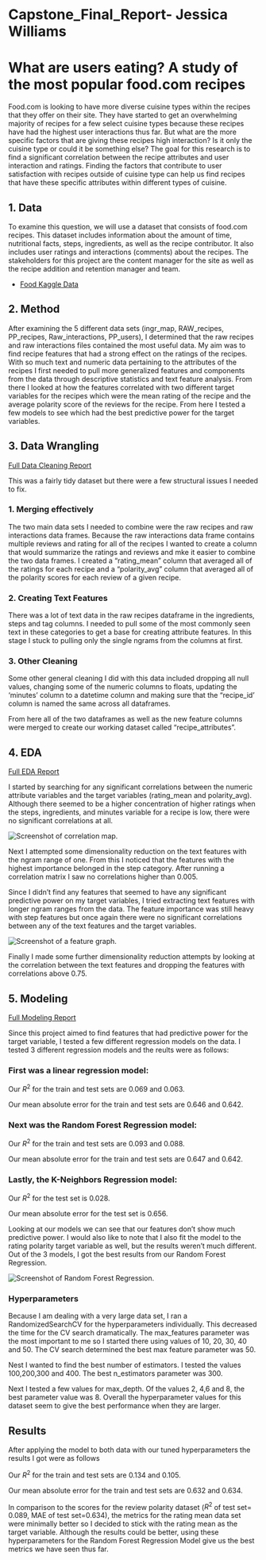 # Capstone_Final_Report- Jessica Williams
# What are users eating? A study of the most popular food.com recipes
Food.com is looking to have more diverse cuisine types within the recipes that they offer on their site. They have started to get an overwhelming majority of recipes for a few select cuisine types because these recipes have had the highest user interactions thus far. But what are the more specific factors that are giving these recipes high interaction? Is it only the cuisine type or could it be something else? The goal for this research is to find a significant correlation between the recipe attributes and user interaction and ratings. Finding the factors that contribute to user satisfaction with recipes outside of cuisine type can help us find recipes that have these specific attributes within different types of cuisine.

## 1. Data
To examine this question, we will use a dataset that consists of food.com recipes. This dataset includes information about the amount of time, nutritional facts, steps, ingredients, as well as the recipe contributor. It also includes user ratings and interactions (comments) about the recipes. The stakeholders for this project are the content manager for the site as well as the recipe addition and retention manager and team.
- [Food Kaggle Data](https://www.kaggle.com/datasets/shuyangli94/food-com-recipes-and-user-interactions?select=RAW_recipes.csv)

## 2. Method
After examining the 5 different data sets (ingr_map, RAW_recipes, PP_recipes, Raw_interactions, PP_users), I determined that the raw recipes and raw interactions files contained the most useful data. My aim was to find recipe features that had a strong effect on the ratings of the recipes. With so much text and numeric data pertaining to the attributes of the recipes I first needed to pull more generalized features and components from the data through descriptive statistics and text feature analysis. From there I looked at how the features correlated with two different target variables for the recipes which were the mean rating of the recipe and the average polarity score of the reviews for the recipe. From here I tested a few models to see which had the best predictive power for the target variables.

## 3. Data Wrangling
[Full Data Cleaning Report](https://github.com/jwatki8/Projects/blob/main/Capstone%20project%20data%20wrangling%20(4).ipynb)

This was a fairly tidy dataset but there were a few structural issues I needed to fix.
### 1.	Merging effectively

The two main data sets I needed to combine were the raw recipes and raw interactions data frames. Because the raw interactions data frame contains multiple reviews and rating for all of the recipes I wanted to create a column that would summarize the ratings and reviews and mke it easier to combine the two data frames. I created a “rating_mean” column that averaged all of the ratings for each recipe and a “polarity_avg” column that averaged all of the polarity scores for each review of a given recipe.

### 2.	Creating Text Features

There was a lot of text data in the raw recipes dataframe in the ingredients, steps and tag columns. I needed to pull some of the most commonly seen text in these categories to get a base for creating attribute features. In this stage I stuck to pulling only the single ngrams from the columns at first.

### 3.	Other Cleaning

Some other general cleaning I did with this data included dropping all null values, changing some of the numeric columns to floats, updating the ‘minutes’ column to a datetime column and making sure that the “recipe_id’ column is named the same across all dataframes.

From here all of the two dataframes as well as the new feature columns were merged to create our working dataset called “recipe_attributes”.

## 4. EDA

[Full EDA Report](https://github.com/jwatki8/Projects/blob/main/Capstone%20%20Exploratory%20Data%20Analysis(EDA)%20Draft.ipynb)

I started by searching for any significant correlations between the numeric attribute variables and the target variables (rating_mean and polarity_avg). Although there seemed to be a higher concentration of higher ratings when the steps, ingredients, and minutes variable for a recipe is low, there were no significant correlations at all.

![Screenshot of correlation map.](/Read%20me%20files/correlation%20map.png)

Next I attempted some dimensionality reduction on the text features with the ngram range of one. From this I noticed that the features with the highest importance belonged in the step category.  After running a correlation matrix I saw no correlations higher than 0.005.

Since I didn’t find any features that seemed to have any significant predictive power on my target variables, I tried extracting text features with longer ngram ranges from the data. The feature importance was still heavy with step features but once again there were no significant correlations between any of the text features and the target variables.

![Screenshot of a feature graph.](Read%20me%20files/Feature%20importance.png)


Finally I made some further dimensionality reduction attempts by looking at the correlation between the text features and dropping the features with correlations above 0.75.


## 5. Modeling

[Full Modeling Report](https://github.com/jwatki8/Projects/blob/main/Capstone%20-%20Modeling%20.ipynb)

Since this project aimed to find features that had predictive power for the target variable, I tested a few different regression models on the data. I tested 3 different regression models and the reults were as follows:

### First was a linear regression model:

Our $R^2$ for the train and test sets are 0.069 and 0.063.

Our mean absolute error for the train and test sets are 0.646 and 0.642.

### Next was the Random Forest Regression model:

Our $R^2$ for the train and test sets are 0.093 and 0.088.

Our mean absolute error for the train and test sets are 0.647 and 0.642.

### Lastly, the K-Neighbors Regression model:

Our $R^2$ for the test set is 0.028.

Our mean absolute error for the test set is 0.656.

Looking at our models we can see that our features don’t show much predictive power. I would also like to note that I also fit the model to the rating polarity target variable as well, but the results weren’t much different.  Out of the 3 models, I got the best results from our Random Forest Regression.

![Screenshot of Random Forest Regression.](/Read%20me%20files/random%20forest%20plot%201.png)

### Hyperparameters 

Because I am dealing with a very large data set, I ran a RandomizedSearchCV for the hyperparameters individually. This decreased the time for the CV search dramatically. The max_features parameter was the most important to me so I started there using values of 10, 20, 30, 40 and 50. The CV search determined the best max feature parameter was 50.

Nest I wanted to find the best number of estimators. I tested the values 100,200,300 and 400. The best n_estimators parameter was 300.

Next I tested a few values for max_depth. Of the values 2, 4,6 and 8, the best parameter value was 8. Overall the hyperparameter values for this dataset seem to give the best performance when they are larger.


## Results

After applying the model to both data with our tuned hyperparameters the results I got were as follows


Our $R^2$ for the train and test sets are 0.134 and 0.105. 

Our mean absolute error for the train and test sets are 0.632 and 0.634.

In comparison to the scores for the review polarity dataset ($R^2$ of test set= 0.089, MAE of test set=0.634), the metrics for the rating mean data set were minimally better so I decided to stick with the rating mean as the target variable. Although the results could be better, using these hyperparameters for the Random Forest Regression Model give us the best metrics we have seen thus far.

